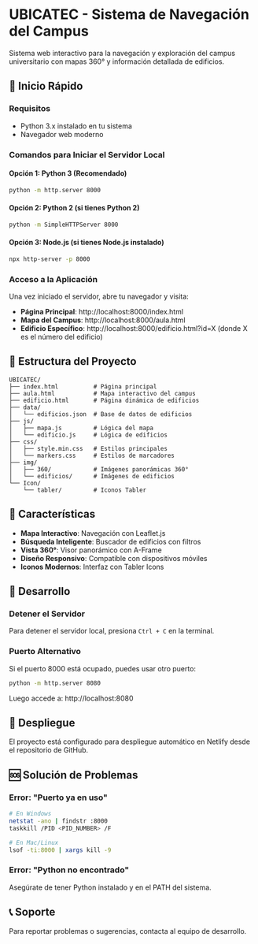 # UBICATEC - Sistema de Navegación del Campus

Sistema web interactivo para la navegación y exploración del campus universitario con mapas 360° y información detallada de edificios.

## 🚀 Inicio Rápido

### Requisitos
- Python 3.x instalado en tu sistema
- Navegador web moderno

### Comandos para Iniciar el Servidor Local

#### Opción 1: Python 3 (Recomendado)
```bash
python -m http.server 8000
```

#### Opción 2: Python 2 (si tienes Python 2)
```bash
python -m SimpleHTTPServer 8000
```

#### Opción 3: Node.js (si tienes Node.js instalado)
```bash
npx http-server -p 8000
```

### Acceso a la Aplicación

Una vez iniciado el servidor, abre tu navegador y visita:

- **Página Principal**: http://localhost:8000/index.html
- **Mapa del Campus**: http://localhost:8000/aula.html
- **Edificio Específico**: http://localhost:8000/edificio.html?id=X (donde X es el número del edificio)

## 📁 Estructura del Proyecto

```
UBICATEC/
├── index.html          # Página principal
├── aula.html           # Mapa interactivo del campus
├── edificio.html       # Página dinámica de edificios
├── data/
│   └── edificios.json  # Base de datos de edificios
├── js/
│   ├── mapa.js         # Lógica del mapa
│   └── edificio.js     # Lógica de edificios
├── css/
│   ├── style.min.css   # Estilos principales
│   └── markers.css     # Estilos de marcadores
├── img/
│   ├── 360/            # Imágenes panorámicas 360°
│   └── edificios/      # Imágenes de edificios
└── Icon/
    └── tabler/         # Iconos Tabler
```

## 🎯 Características

- **Mapa Interactivo**: Navegación con Leaflet.js
- **Búsqueda Inteligente**: Buscador de edificios con filtros
- **Vista 360°**: Visor panorámico con A-Frame
- **Diseño Responsivo**: Compatible con dispositivos móviles
- **Iconos Modernos**: Interfaz con Tabler Icons

## 🔧 Desarrollo

### Detener el Servidor
Para detener el servidor local, presiona `Ctrl + C` en la terminal.

### Puerto Alternativo
Si el puerto 8000 está ocupado, puedes usar otro puerto:

```bash
python -m http.server 8080
```

Luego accede a: http://localhost:8080

## 📱 Despliegue

El proyecto está configurado para despliegue automático en Netlify desde el repositorio de GitHub.

## 🆘 Solución de Problemas

### Error: "Puerto ya en uso"
```bash
# En Windows
netstat -ano | findstr :8000
taskkill /PID <PID_NUMBER> /F

# En Mac/Linux
lsof -ti:8000 | xargs kill -9
```

### Error: "Python no encontrado"
Asegúrate de tener Python instalado y en el PATH del sistema.

## 📞 Soporte

Para reportar problemas o sugerencias, contacta al equipo de desarrollo.
